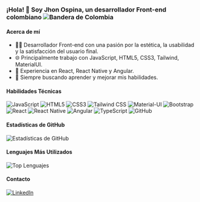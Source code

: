 ### ¡Hola! 👋 Soy Jhon Ospina, un desarrollador Front-end colombiano ![Bandera de Colombia](https://upload.wikimedia.org/wikipedia/commons/thumb/2/21/Flag_of_Colombia.svg/20px-Flag_of_Colombia.svg)

#### Acerca de mí
- 👩‍💻 Desarrollador Front-end con una pasión por la estética, la usabilidad y la satisfacción del usuario final.
- 🌐 Principalmente trabajo con JavaScript, HTML5, CSS3, Tailwind, MaterialUI.
- 📱 Experiencia en React, React Native y Angular.
- 🚀 Siempre buscando aprender y mejorar mis habilidades.

#### Habilidades Técnicas
![JavaScript](https://img.shields.io/badge/-JavaScript-F7DF1E?style=for-the-badge&logo=javascript&logoColor=black)
![HTML5](https://img.shields.io/badge/-HTML5-E34F26?style=for-the-badge&logo=html5&logoColor=white)
![CSS3](https://img.shields.io/badge/-CSS3-1572B6?style=for-the-badge&logo=css3&logoColor=white)
![Tailwind CSS](https://img.shields.io/badge/-Tailwind_CSS-38B2AC?style=for-the-badge&logo=tailwind-css&logoColor=white)
![Material-UI](https://img.shields.io/badge/-Material_UI-0081CB?style=for-the-badge&logo=material-ui&logoColor=white)
![Bootstrap](https://img.shields.io/badge/-Bootstrap-7952B3?style=for-the-badge&logo=bootstrap&logoColor=white)
![React](https://img.shields.io/badge/-React-61DAFB?style=for-the-badge&logo=react&logoColor=black)
![React Native](https://img.shields.io/badge/-React_Native-61DAFB?style=for-the-badge&logo=react&logoColor=black)
![Angular](https://img.shields.io/badge/-Angular-DD0031?style=for-the-badge&logo=angular&logoColor=white)
![TypeScript](https://img.shields.io/badge/-TypeScript-3178C6?style=for-the-badge&logo=typescript&logoColor=white)
![GitHub](https://img.shields.io/badge/-GitHub-181717?style=for-the-badge&logo=github&logoColor=white)

#### Estadísticas de GitHub
![Estadísticas de GitHub](https://github-readme-stats.vercel.app/api?username=jhonog&show_icons=true&theme=radical)

#### Lenguajes Más Utilizados
![Top Lenguajes](https://github-readme-stats.vercel.app/api/top-langs/?username=jhonog&layout=compact&theme=radical)

#### Contacto
[![LinkedIn](https://img.shields.io/badge/-LinkedIn-0077B5?style=for-the-badge&logo=linkedin&logoColor=white)](https://www.linkedin.com/in/jhonjog/)
